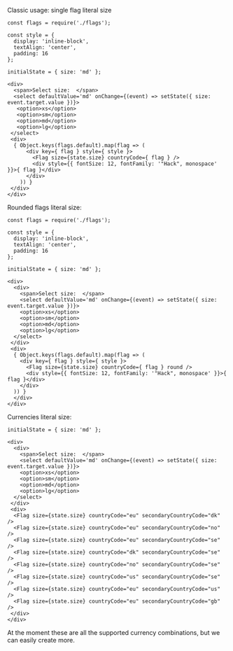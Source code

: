 Classic usage: single flag literal size

    const flags = require('./flags');

    const style = {
      display: 'inline-block',
      textAlign: 'center',
      padding: 16
    };

    initialState = { size: 'md' };
  
    <div>
      <span>Select size:  </span>
      <select defaultValue='md' onChange={(event) => setState({ size: event.target.value })}>
       <option>xs</option>
       <option>sm</option>
       <option>md</option>
       <option>lg</option>
     </select>
     <div>
      { Object.keys(flags.default).map(flag => (
          <div key={ flag } style={ style }>
            <Flag size={state.size} countryCode={ flag } />
            <div style={{ fontSize: 12, fontFamily: '"Hack", monospace' }}>{ flag }</div>
          </div>
        )) }
     </div>
    </div>

Rounded flags literal size:

    const flags = require('./flags');

    const style = {
      display: 'inline-block',
      textAlign: 'center',
      padding: 16
    };

    initialState = { size: 'md' };

    <div>
      <div>
        <span>Select size:  </span>
        <select defaultValue='md' onChange={(event) => setState({ size: event.target.value })}>
        <option>xs</option>
        <option>sm</option>
        <option>md</option>
        <option>lg</option>
      </select>
     </div>
     <div>
      { Object.keys(flags.default).map(flag => (
        <div key={ flag } style={ style }>
          <Flag size={state.size} countryCode={ flag } round />
          <div style={{ fontSize: 12, fontFamily: '"Hack", monospace' }}>{ flag }</div>
        </div>
      )) }
      </div>
    </div>

Currencies literal size:

    initialState = { size: 'md' };

    <div>
      <div>
        <span>Select size:  </span>
        <select defaultValue='md' onChange={(event) => setState({ size: event.target.value })}>
        <option>xs</option>
        <option>sm</option>
        <option>md</option>
        <option>lg</option>
      </select>
     </div>
     <div>
      <Flag size={state.size} countryCode="eu" secondaryCountryCode="dk" />
      <Flag size={state.size} countryCode="eu" secondaryCountryCode="no" />	
      <Flag size={state.size} countryCode="eu" secondaryCountryCode="se" />	
      <Flag size={state.size} countryCode="dk" secondaryCountryCode="se" />	
      <Flag size={state.size} countryCode="no" secondaryCountryCode="se" />	
      <Flag size={state.size} countryCode="us" secondaryCountryCode="se" />	
      <Flag size={state.size} countryCode="eu" secondaryCountryCode="us" />	
      <Flag size={state.size} countryCode="eu" secondaryCountryCode="gb" />
     </div>
    </div>

At the moment these are all the supported currency combinations, but we can easily create more.
